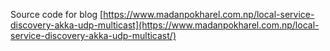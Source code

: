 
Source code for blog [https://www.madanpokharel.com.np/local-service-discovery-akka-udp-multicast](https://www.madanpokharel.com.np/local-service-discovery-akka-udp-multicast/)